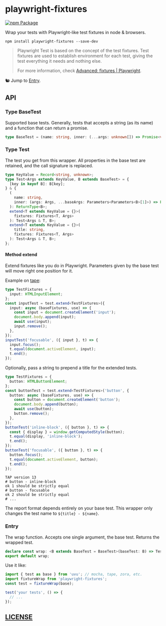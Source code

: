 # playwright-fixtures

[![npm Package](https://img.shields.io/npm/v/playwright-fixtures?logo=npm "playwright-fixtures")](https://www.npmjs.com/package/playwright-fixtures)

Wrap your tests with Playwright-like test fixtures in node & browsers.

```shell
npm install playwright-fixtures --save-dev
```

> Playwright Test is based on the concept of the test fixtures. Test fixtures are used to establish environment for each test, giving the test everything it needs and nothing else.
>
> For more information, check [Advanced: fixtures | Playwright][playwright-docs-test-fixtures].

🐿️ Jump to [Entry](#entry).

[playwright-docs-test-fixtures]: https://playwright.dev/docs/test-fixtures/

## API

### Type BaseTest

Supported base tests. Generally, tests that accepts a string (as its name) and a function that can return a promise.

```ts
type BaseTest = (name: string, inner: (...args: unknown[]) => Promise<void> | void) => unknown;
```

### Type Test

The test you get from this wrapper. All properties in the base test are retained, and the call signature is replaced.

```ts
type KeyValue = Record<string, unknown>;
type Test<Args extends KeyValue, B extends BaseTest> = {
  [key in keyof B]: B[key];
} & {
  (
    name: string,
    inner: (args: Args, ...baseArgs: Parameters<Parameters<B>[1]>) => Promise<void> | void,
  ): ReturnType<B>;
  extend<T extends KeyValue = {}>(
    fixtures: Fixtures<T, Args>
  ): Test<Args & T, B>;
  extend<T extends KeyValue = {}>(
    title: string,
    fixtures: Fixtures<T, Args>
  ): Test<Args & T, B>;
};
```

#### Method extend

Extend fixtures like you do in Playwright. Parameters given by the base test will move right one position for it.

Example on [tape](https://github.com/substack/tape):

```ts
type TestFixtures = {
  input: HTMLInputElement;
};
const inputTest = test.extend<TestFixtures>({
  input: async (baseFixtures, use) => {
    const input = document.createElement('input');
    document.body.append(input);
    await use(input);
    input.remove();
  },
});
inputTest('focusable', ({ input }, t) => {
  input.focus();
  t.equal(document.activeElement, input);
  t.end();
});
```

Optionally, pass a string to prepend a title for the extended tests.

```ts
type TestFixtures = {
  button: HTMLButtonElement;
};
const buttonTest = test.extend<TestFixtures>('button', {
  button: async (baseFixtures, use) => {
    const button = document.createElement('button');
    document.body.append(button);
    await use(button);
    button.remove();
  },
});
buttonTest('inline-block', ({ button }, t) => {
  const { display } = window.getComputedStyle(button);
  t.equal(display, 'inline-block');
  t.end();
});
buttonTest('focusable', ({ button }, t) => {
  button.focus();
  t.equal(document.activeElement, button);
  t.end();
});
```

```tap
TAP version 13
# button - inline-block
ok 1 should be strictly equal
# button - focusable
ok 2 should be strictly equal
# ...
```

The report format depends entirely on your base test. This wrapper only changes the test name to `${title} - ${name}`.

### Entry

The wrap function. Accepts one single argument, the base test. Returns the wrapped test.

```ts
declare const wrap: <B extends BaseTest = BaseTest>(baseTest: B) => Test<{}, B>;
export default wrap;
```

Use it like:

```ts
import { test as base } from 'uvu'; // mocha, tape, zora, etc.
import fixtureWrap from 'playwright-fixtures';
const test = fixtureWrap(base);

test('your tests', () => {
  // ...
});
```

## [LICENSE](LICENSE)
